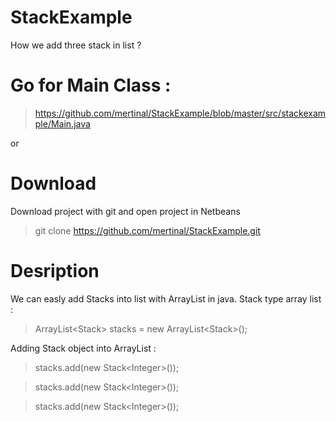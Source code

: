 # StackExample
How we add three stack in list ? 

# Go for Main Class :
>https://github.com/mertinal/StackExample/blob/master/src/stackexample/Main.java

or
# Download
Download project with git and open project in Netbeans
>git clone https://github.com/mertinal/StackExample.git


# Desription 

We can easly add Stacks into list with ArrayList in java.
Stack type array list : 
>ArrayList\<Stack> stacks = new ArrayList\<Stack>();

Adding Stack object into ArrayList : 
> stacks.add(new Stack\<Integer>());

> stacks.add(new Stack\<Integer>());

> stacks.add(new Stack\<Integer>()); 
